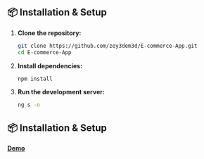 ## 📦 Installation & Setup

1. **Clone the repository:**
   ```bash
   git clone https://github.com/zey3dem3d/E-commerce-App.git
   cd E-commerce-App

2. **Install dependencies:**
   ```bash
   npm install

3. **Run the development server:**
   ```bash
   ng s -o

## 📦 Installation & Setup

 **[Demo]([url](https://angular-portfolio-app-sigma.vercel.app/#/start-framework))**
